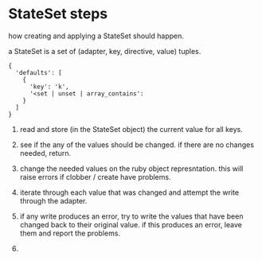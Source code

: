 # StateSet steps

how creating and applying a StateSet should happen.

a StateSet is a set of (adapter, key, directive, value) tuples.
    
    {
      'defaults': [
        {
          'key': 'k',
          '<set | unset | array_contains':
        }
      ]
    }

1.  read and store (in the StateSet object) the current value for all keys.
    
2.  see if the any of the values should be changed. if there are no changes needed, return.

3.  change the needed values on the ruby object represntation. this will raise errors if clobber / create have problems.

4.  iterate through each value that was changed and attempt the write through the adapter.

5.  if any write produces an error, try to write the values that have been changed back to their original value. if this produces an error, leave them and report the problems.

6.  
